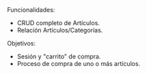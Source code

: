 Funcionalidades:
- CRUD completo de Artículos.
- Relación Artículos/Categorías.
  
Objetivos:
- Sesión y "carrito" de compra.
- Proceso de compra de uno o más artículos.
